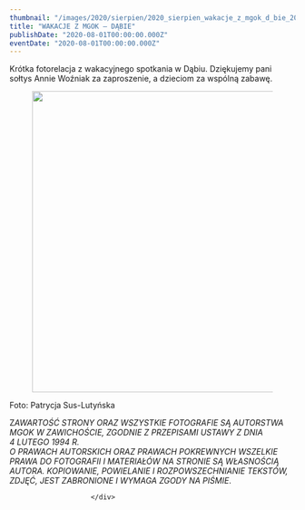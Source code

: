 ```yaml
---
thumbnail: "/images/2020/sierpien/2020_sierpien_wakacje_z_mgok_d_bie_2020_08_wakacje_z_mgok_d_bie_pl1-1.jpg"
title: "WAKACJE Z MGOK – DĄBIE"
publishDate: "2020-08-01T00:00:00.000Z"
eventDate: "2020-08-01T00:00:00.000Z"
---
```


<div class="entry-content">
							
							
<p>Krótka fotorelacja z wakacyjnego spotkania w Dąbiu. Dziękujemy pani sołtys  Annie Woźniak za zaproszenie, a dzieciom za wspólną zabawę.</p>



<figure class="wp-block-image size-large"><img fetchpriority="high" decoding="async" width="800" height="531" src="/images/2020/sierpien/2020_sierpien_wakacje_z_mgok_d_bie_2020_08_wakacje_z_mgok_d_bie_pl1-1.jpg" alt="" class="wp-image-7621" srcset="/images/2020/sierpien/2020_sierpien_wakacje_z_mgok_d_bie_2020_08_wakacje_z_mgok_d_bie_pl1-1.jpg 800w, /images/2020/sierpien/pl1-1-300x199.jpg 300w, /images/2020/sierpien/pl1-1-768x510.jpg 768w" sizes="(max-width: 800px) 100vw, 800px"></figure>



<p>Foto: Patrycja Sus-Lutyńska</p>



<p>Z<em>AWARTOŚĆ STRONY ORAZ WSZYSTKIE FOTOGRAFIE SĄ AUTORSTWA MGOK W ZAWICHOŚCIE, ZGODNIE Z PRZEPISAMI USTAWY Z DNIA&nbsp;</em><br><em>4 LUTEGO 1994 R.<br>O PRAWACH AUTORSKICH ORAZ PRAWACH POKREWNYCH WSZELKIE PRAWA DO FOTOGRAFII I MATERIAŁÓW NA STRONIE SĄ WŁASNOŚCIĄ AUTORA. KOPIOWANIE, POWIELANIE I ROZPOWSZECHNIANIE TEKSTÓW, ZDJĘĆ, JEST ZABRONIONE I WYMAGA ZGODY NA PIŚMIE</em>.</p>
						
						</div>
